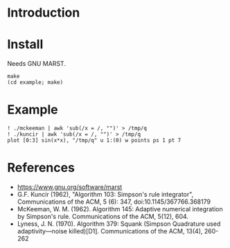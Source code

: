 # Introduction

# Install

Needs GNU MARST.

    make
    (cd example; make)

# Example

    ! ./mckeeman | awk 'sub(/x = /, "")' > /tmp/q
    ! ./kuncir | awk 'sub(/x = /, "")' > /tmp/q
    plot [0:3] sin(x*x), "/tmp/q" u 1:(0) w points ps 1 pt 7

# References

- https://www.gnu.org/software/marst
- G.F. Kuncir (1962), "Algorithm 103: Simpson's rule integrator",
  Communications of the ACM, 5 (6): 347, doi:10.1145/367766.368179
- McKeeman, W. M. (1962). Algorithm 145: Adaptive numerical
  integration by Simpson's rule. Communications of the ACM, 5(12),
  604.
- Lyness, J. N. (1970). Algorithm 379: Squank (Simpson Quadrature used
  adaptivity—noise killed)[D1]. Communications of the ACM, 13(4),
  260-262
